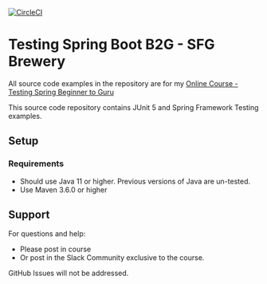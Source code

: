 [![CircleCI](https://dl.circleci.com/status-badge/img/circleci/G3FptJgVm3WDMpAEUEQuRT/JTsvoynfNDLHQBXnTdykAT/tree/04_jsonPath.svg?style=svg&circle-token=7c0ce4ff64fd22d3a2b5be9242cb79718aca616e)](https://dl.circleci.com/status-badge/redirect/circleci/G3FptJgVm3WDMpAEUEQuRT/JTsvoynfNDLHQBXnTdykAT/tree/04_jsonPath)
# Testing Spring Boot B2G - SFG Brewery

All source code examples in the repository are for my [Online Course - Testing Spring Beginner to Guru](https://www.udemy.com/testing-spring-boot-beginner-to-guru/?couponCode=GITHUB_REPO)

This source code repository contains JUnit 5 and Spring Framework Testing examples.

## Setup
### Requirements
* Should use Java 11 or higher. Previous versions of Java are un-tested.
* Use Maven 3.6.0 or higher

## Support
For questions and help:
* Please post in course
* Or post in the Slack Community exclusive to the course.

GitHub Issues will not be addressed.
